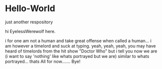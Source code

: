 # Hello-World
just another respository

hi EyelessWerewolf here.

i for one am not a human and take great offense when called a human... i am however a timelord and suck at typing. yeah, yeah, yeah, you may have heard of timelords from the hit show "Doctor Who" but i tell you now we are (i want to say 'nothing' like whats portrayed but we are) similar to whats portrayed... thats All for now....... Bye!
